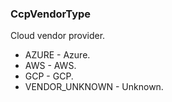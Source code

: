 ### CcpVendorType
Cloud vendor provider.

- AZURE - Azure.
- AWS - AWS.
- GCP - GCP.
- VENDOR_UNKNOWN - Unknown.
